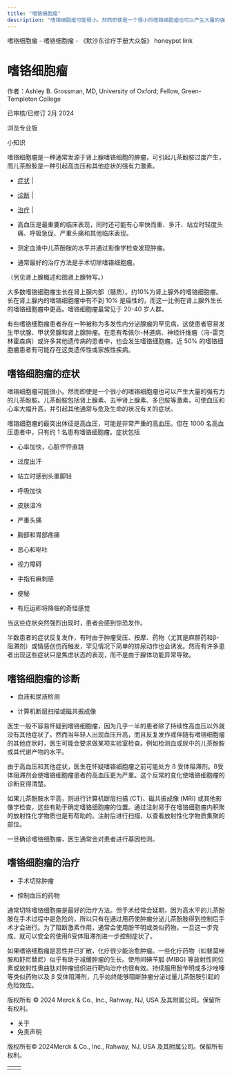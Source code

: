 ```yaml
---
title: "嗜铬细胞瘤"
description: "嗜铬细胞瘤可能很小。然而即使是一个很小的嗜铬细胞瘤也可以产生大量的强有力的儿茶酚胺。儿茶酚胺包括肾上腺素、去甲肾上腺素、多巴胺等激素，可使血压和心率大幅升高，并引起其他通常与危及生命的状况有关的症状。"
---
```


﻿嗜铬细胞瘤 \- 嗜铬细胞瘤 \- 《默沙东诊疗手册大众版》 honeypot link

# 嗜铬细胞瘤

作者：Ashley B. Grossman, MD, University of Oxford; Fellow, Green-Templeton College

已审核/已修订 2月 2024

浏览专业版

小知识

嗜铬细胞瘤是一种通常发源于肾上腺嗜铬细胞的肿瘤，可引起儿茶酚胺过度产生，而儿茶酚胺是一种引起高血压和其他症状的强有力激素。

- [症状](#症状_v772740_zh) \|
- [诊断](#诊断_v772747_zh) \|
- [治疗](#治疗_v772752_zh) \|

- 高血压是最重要的临床表现，同时还可能有心率快而重、多汗、站立时轻度头痛、呼吸急促、严重头痛和其他临床表现。

- 测定血液中儿茶酚胺的水平并通过影像学检查发现肿瘤。

- 通常最好的治疗方法是手术切除嗜铬细胞瘤。


（另见肾上腺概述和图肾上腺特写。）

大多数嗜铬细胞瘤生长在肾上腺内部（髓质）。约10%为肾上腺外的嗜铬细胞瘤。长在肾上腺内的嗜铬细胞瘤中有不到 10% 是癌性的，而这一比例在肾上腺外生长的嗜铬细胞瘤中更高。嗜铬细胞瘤最常见于 20-40 岁人群。

有些嗜铬细胞瘤患者存在一种被称为多发性内分泌腺瘤的罕见病，这使患者容易发生甲状腺、甲状旁腺和肾上腺肿瘤。在患有希佩尔-林道病、神经纤维瘤（冯-雷克林霍森病）或许多其他遗传病的患者中，也会发生嗜铬细胞瘤。近 50% 的嗜铬细胞瘤患者有可能存在这类遗传性或家族性疾病。

## 嗜铬细胞瘤的症状

嗜铬细胞瘤可能很小。然而即使是一个很小的嗜铬细胞瘤也可以产生大量的强有力的儿茶酚胺。儿茶酚胺包括肾上腺素、去甲肾上腺素、多巴胺等激素，可使血压和心率大幅升高，并引起其他通常与危及生命的状况有关的症状。

嗜铬细胞瘤的最突出体征是高血压，可能是非常严重的高血压。但在 1000 名高血压患者中，只有约 1 名患有嗜铬细胞瘤。症状包括

- 心率加快，心脏怦怦直跳

- 过度出汗

- 站立时感到头重脚轻

- 呼吸加快

- 皮肤湿冷

- 严重头痛

- 胸部和胃部疼痛

- 恶心和呕吐

- 视力障碍

- 手指有麻刺感

- 便秘

- 有厄运即将降临的奇怪感觉


当这些症状突然强烈出现时，患者会感到惊恐发作。

半数患者的症状反复发作，有时由于肿瘤受压、按摩、药物（尤其是麻醉药和β-阻滞剂）或情感创伤而触发，罕见情况下简单的排尿动作也会诱发。然而有许多患者出现这些症状只是焦虑状态的表现，而不是由于腺体功能异常导致。

## 嗜铬细胞瘤的诊断

- 血液和尿液检测

- 计算机断层扫描或磁共振成像


医生一般不容易怀疑到嗜铬细胞瘤，因为几乎一半的患者除了持续性高血压以外就没有其他症状了。然而当年轻人出现血压升高，而且反复发作或伴随有嗜铬细胞瘤的其他症状时，医生可能会要求做某项实验室检查。例如检测血或尿中的儿茶酚胺或其代谢产物的水平。

由于高血压和其他症状，医生在怀疑嗜铬细胞瘤之前可能处方 ß 受体阻滞剂。ß受体阻滞剂会使嗜铬细胞瘤患者的高血压更为严重。这个反常的变化使嗜铬细胞瘤的诊断变得清楚。

如果儿茶酚胺水平高，则进行计算机断层扫描 (CT)、磁共振成像 (MRI) 或其他影像学检查，这些有助于确定嗜铬细胞瘤的位置。通过注射易于在嗜铬细胞瘤内积聚的放射性化学物质也是有帮助的。注射后进行扫描，以查看放射性化学物质集聚的部位。

一旦确诊嗜铬细胞瘤，医生通常会对患者进行基因检测。

## 嗜铬细胞瘤的治疗

- 手术切除肿瘤

- 控制血压的药物


通常切除嗜铬细胞瘤是最好的治疗方法。但手术经常会延期，因为高水平的儿茶酚胺在手术过程中是危险的，所以只有在通过用药使肿瘤分泌儿茶酚胺得到控制后手术才会进行。为了阻断激素作用，通常会使用酚苄明或类似药物。一旦这一步完成，就可以安全的使用ß受体阻滞剂进一步控制症状了。

如果嗜铬细胞瘤是恶性并已扩散，化疗很少能治愈肿瘤。一些化疗药物（如替莫唑胺和舒尼替尼）似乎有助于减缓肿瘤的生长。使用间碘苄胍 (MIBG) 等放射性同位素或放射性奥曲肽对肿瘤组织进行靶向治疗也很有效。持续服用酚苄明或多沙唑嗪等类似药物以及 β 受体阻滞剂，几乎始终能够阻断肿瘤分泌过量儿茶酚胺引起的危险效应。



版权所有 © 2024
Merck & Co., Inc., Rahway, NJ, USA 及其附属公司。保留所有权利。

- 关于
- 免责声明

版权所有© 2024Merck & Co., Inc., Rahway, NJ, USA 及其附属公司。保留所有权利。

|     |     |
| --- | --- |
|  |  |